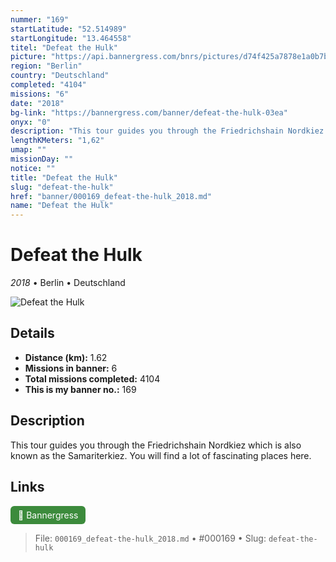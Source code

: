 ```yaml
---
nummer: "169"
startLatitude: "52.514989"
startLongitude: "13.464558"
titel: "Defeat the Hulk"
picture: "https://api.bannergress.com/bnrs/pictures/d74f425a7878e1a0b7b3060823c637f2"
region: "Berlin"
country: "Deutschland"
completed: "4104"
missions: "6"
date: "2018"
bg-link: "https://bannergress.com/banner/defeat-the-hulk-03ea"
onyx: "0"
description: "This tour guides you through the Friedrichshain Nordkiez which is also known as the Samariterkiez. You will find a lot of fascinating places here."
lengthKMeters: "1,62"
umap: ""
missionDay: ""
notice: ""
title: "Defeat the Hulk"
slug: "defeat-the-hulk"
href: "banner/000169_defeat-the-hulk_2018.md"
name: "Defeat the Hulk"
---
```

# Defeat the Hulk

*2018* • Berlin • Deutschland

![Defeat the Hulk](https://api.bannergress.com/bnrs/pictures/d74f425a7878e1a0b7b3060823c637f2)



## Details
- **Distance (km):** 1.62
- **Missions in banner:** 6
- **Total missions completed:** 4104
- **This is my banner no.:** 169



## Description
This tour guides you through the Friedrichshain Nordkiez which is also known as the Samariterkiez. You will find a lot of fascinating places here.



## Links
<a href="https://bannergress.com/banner/defeat-the-hulk-03ea" target="_blank" style="display:inline-block;margin-right:8px;padding:6px 12px;background:#3c8b3c;color:#fff;text-decoration:none;border-radius:6px;">🔗 Bannergress</a>



> File: `000169_defeat-the-hulk_2018.md`
> • #000169
> • Slug: `defeat-the-hulk`
